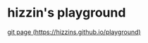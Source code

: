 

# hizzin's playground

[git page (https://hizzins.github.io/playground)](https://hizzins.github.io/playground)

